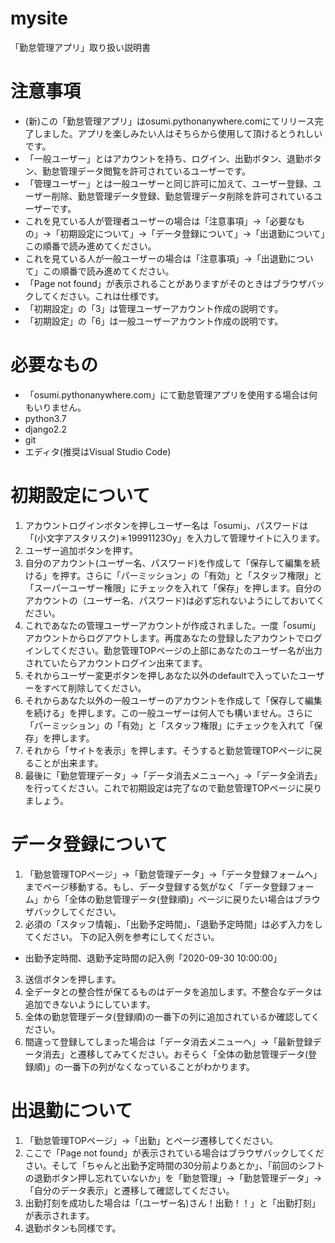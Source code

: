 # mysite
「勤怠管理アプリ」取り扱い説明書
# 注意事項
- (新)この「勤怠管理アプリ」はosumi.pythonanywhere.comにてリリース完了しました。アプリを楽しみたい人はそちらから使用して頂けるとうれしいです。
- 「一般ユーザー」とはアカウントを持ち、ログイン、出勤ボタン、退勤ボタン、勤怠管理データ閲覧を許可されているユーザーです。
- 「管理ユーザー」とは一般ユーザーと同じ許可に加えて、ユーザー登録、ユーザー削除、勤怠管理データ登録、勤怠管理データ削除を許可されているユーザーです。
- これを見ている人が管理者ユーザーの場合は「注意事項」->「必要なもの」->「初期設定について」->「データ登録について」->「出退勤について」この順番で読み進めてください。
- これを見ている人が一般ユーザーの場合は「注意事項」->「出退勤について」この順番で読み進めてください。
- 「Page not found」が表示されることがありますがそのときはブラウザバックしてください。これは仕様です。
- 「初期設定」の「3」は管理ユーザーアカウント作成の説明です。
- 「初期設定」の「6」は一般ユーザーアカウント作成の説明です。

# 必要なもの
- 「osumi.pythonanywhere.com」にて勤怠管理アプリを使用する場合は何もいりません。
- python3.7
- django2.2
- git
- エディタ(推奨はVisual Studio Code)

# 初期設定について
1. アカウントログインボタンを押しユーザー名は「osumi」、パスワードは「(小文字アスタリスク)＊19991123Oy」を入力して管理サイトに入ります。
2. ユーザー追加ボタンを押す。
3. 自分のアカウント(ユーザー名、パスワード)を作成して「保存して編集を続ける」を押す。さらに「パーミッション」の「有効」と「スタッフ権限」と「スーパーユーザー権限」にチェックを入れて「保存」を押します。自分のアカウントの（ユーザー名、パスワード)は必ず忘れないようにしておいてください。
4. これであなたの管理ユーザーアカウントが作成されました。一度「osumi」アカウントからログアウトします。再度あなたの登録したアカウントでログインしてください。勤怠管理TOPページの上部にあなたのユーザー名が出力されていたらアカウントログイン出来てます。
5. それからユーザー変更ボタンを押しあなた以外のdefaultで入っていたユーザーをすべて削除してください。
6. それからあなた以外の一般ユーザーのアカウントを作成して「保存して編集を続ける」を押します。この一般ユーザーは何人でも構いません。さらに「パーミッション」の「有効」と「スタッフ権限」にチェックを入れて「保存」を押します。
7. それから「サイトを表示」を押します。そうすると勤怠管理TOPページに戻ることが出来ます。
8. 最後に「勤怠管理データ」->「データ消去メニューへ」->「データ全消去」を行ってください。これで初期設定は完了なので勤怠管理TOPページに戻りましょう。


# データ登録について
1. 「勤怠管理TOPページ」->「勤怠管理データ」->「データ登録フォームへ」までページ移動する。もし、データ登録する気がなく「データ登録フォーム」から「全体の勤怠管理データ(登録順)」ページに戻りたい場合はブラウザバックしてください。
2. 必須の「スタッフ情報」、「出勤予定時間」、「退勤予定時間」は必ず入力をしてください。
下の記入例を参考にしてください。
  - 出勤予定時間、退勤予定時間の記入例「2020-09-30 10:00:00」
3. 送信ボタンを押します。
4. 全データとの整合性が保てるものはデータを追加します。不整合なデータは追加できないようにしています。
5. 全体の勤怠管理データ(登録順)の一番下の列に追加されているか確認してください。
6. 間違って登録してしまった場合は「データ消去メニューへ」->「最新登録データ消去」と遷移してみてください。おそらく「全体の勤怠管理データ(登録順)」の一番下の列がなくなっていることがわかります。

# 出退勤について
1. 「勤怠管理TOPページ」->「出勤」とページ遷移してください。
2. ここで「Page not found」が表示されている場合はブラウザバックしてください。そして「ちゃんと出勤予定時間の30分前よりあとか」、「前回のシフトの退勤ボタン押し忘れていないか」を「勤怠管理」->「勤怠管理データ」->「自分のデータ表示」と遷移して確認してください。
3. 出勤打刻を成功した場合は「(ユーザー名)さん！出勤！！」と「出勤打刻」が表示されます。
4. 退勤ボタンも同様です。
